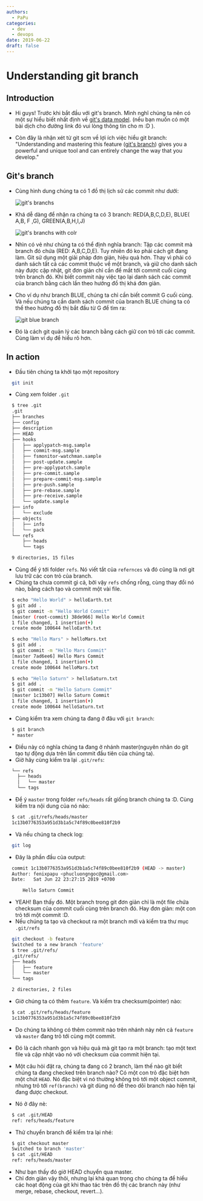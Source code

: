 ```yaml
---
authors:
  - PaPu
categories:
  - dev
  - devops
date: 2019-06-22
draft: false
---
```


# Understanding git branch

## Introduction

- Hi guys! Trước khi bắt đầu với git's branch. Mình nghĩ chúng ta nên có một sự hiểu biết nhất định về [git's data model](https://hackernoon.com/https-medium-com-zspajich-understanding-git-data-model-95eb16cc99f5). (nếu bạn muốn có một bài dịch cho đường link đó vui lòng thông tin cho m :D ).
<!-- more -->
- Còn đây là nhận xét từ git scm về lợi ích việc hiểu git branch: "Understanding and mastering this feature ([git's branch](https://git-scm.com/book/en/v2/Git-Branching-Branches-in-a-Nutshell)) gives you a powerful and unique tool and can entirely change the way that you develop."

## Git's branch

- Cùng hình dung chúng ta có 1 đồ thị lịch sử các commit như dưới:

  ![git's branchs](../../images/2019/20190622-git-branch-normal.png)

- Khá dễ dàng để nhận ra chúng ta có 3 branch: RED(A,B,C,D,E), BLUE( A,B, F ,G), GREEN(A,B,H,I,J)

  ![git's branchs with colr](../../images/2019/20190622-git-branch-color.png)

- Nhìn có vẻ như chúng ta có thể định nghĩa branch: Tập các commit mà branch đó chứa (RED: A,B,C,D,E). Tuy nhiên đó ko phải cách git đang làm. Git sử dụng một giải pháp đơn giản, hiệu quả hơn. Thay vì phải có danh sách tất cả các commit thuộc về một branch, và giữ cho danh sách này được cập nhật, git đơn giản chỉ cần để mắt tới commit cuối cùng trên branch đó. Khi biết commit này việc tạo lại danh sách các commit của branch bằng cách lần theo hướng đồ thị khá đơn giản.
- Cho ví dụ như branch BLUE, chúng ta chỉ cần biết commit G cuối cùng. Và nếu chúng ta cần danh sách commit của branch BLUE chúng ta có thể theo hướng đồ thị bắt đầu từ G để tìm ra:

  ![git blue branch](../../images/2019/20190622-git-blue-branch.png)

- Đó là cách git quản lý các branch bằng cách giữ con trỏ tới các commit. Cùng làm ví dụ để hiểu rõ hơn.

## In action

- Đầu tiên chúng ta khởi tạo một repository

```sh linenums="1"
  git init
```

- Cùng xem folder `.git`

```sh linenums="1"
  $ tree .git
  .git
  ├── branches
  ├── config
  ├── description
  ├── HEAD
  ├── hooks
  │   ├── applypatch-msg.sample
  │   ├── commit-msg.sample
  │   ├── fsmonitor-watchman.sample
  │   ├── post-update.sample
  │   ├── pre-applypatch.sample
  │   ├── pre-commit.sample
  │   ├── prepare-commit-msg.sample
  │   ├── pre-push.sample
  │   ├── pre-rebase.sample
  │   ├── pre-receive.sample
  │   └── update.sample
  ├── info
  │   └── exclude
  ├── objects
  │   ├── info
  │   └── pack
  └── refs
      ├── heads
      └── tags

  9 directories, 15 files
```

- Cùng để ý tới folder `refs`. Nó viết tắt của `refernces` và đó cũng là nơi git lưu trữ các con trỏ của branch.
- Chúng ta chưa commit gì cả, bởi vậy `refs` chống rỗng, cùng thay đổi nó nào, bằng cách tạo và commit một vài file.

```sh linenums="1"
  $ echo "Hello World" > helloEarth.txt
  $ git add .
  $ git commit -m "Hello World Commit"
  [master (root-commit) 38de966] Hello World Commit
  1 file changed, 1 insertion(+)
  create mode 100644 helloEarth.txt

  $ echo "Hello Mars" > helloMars.txt
  $ git add .
  $ git commit -m "Hello Mars Commit"
  [master 7ad6ee6] Hello Mars Commit
  1 file changed, 1 insertion(+)
  create mode 100644 helloMars.txt

  $ echo "Hello Saturn" > helloSaturn.txt
  $ git add .
  $ git commit -m "Hello Saturn Commit"
  [master 1c13b07] Hello Saturn Commit
  1 file changed, 1 insertion(+)
  create mode 100644 helloSaturn.txt

```

- Cùng kiểm tra xem chúng ta đang ở đâu với `git branch`:

```sh linenums="1"
  $ git branch
  * master
```

- Điều này có nghĩa chúng ta đang ở nhánh master(nguyên nhân do git tạo tự động dựa trên lần commit đầu tiên của chúng ta).
- Giờ hãy cùng kiểm tra lại `.git/refs`:

```sh linenums="1"
  └── refs
    ├── heads
    │   └── master
    └── tags
```

- Để ý `master` trong folder `refs/heads` rất giống branch chúng ta :D. Cùng kiểm tra nội dung của nó nào:

```sh linenums="1"
  $ cat .git/refs/heads/master
  1c13b0776353a951d3b1a5c74f89c0bee810f2b9
```

- Và nếu chúng ta check log:

```sh linenums="1"
  git log
```

- Đây là phần đầu của output:

```sh linenums="1"
  commit 1c13b0776353a951d3b1a5c74f89c0bee810f2b9 (HEAD -> master)
  Author: fenixpapu <phucluongngoc@gmail.com>
  Date:   Sat Jun 22 23:27:15 2019 +0700

      Hello Saturn Commit
```

- YEAH! Bạn thấy đó. Một branch trong git đơn giản chỉ là một file chứa checksum của commit cuối cùng trên branch đó. Hay đơn giản: một con trỏ tới một commit :D.
- Nếu chúng ta tạo và checkout ra một branch mới và kiểm tra thư mục `.git/refs`

```sh linenums="1"
  git checkout -b feature
  Switched to a new branch 'feature'
  $ tree .git/refs/
  .git/refs/
  ├── heads
  │   ├── feature
  │   └── master
  └── tags

  2 directories, 2 files
```

- Giờ chúng ta có thêm `feature`. Và kiểm tra checksum(pointer) nào:

```sh linenums="1"
  $ cat .git/refs/heads/feature
  1c13b0776353a951d3b1a5c74f89c0bee810f2b9
```

- Do chúng ta không có thêm commit nào trên nhánh này nên cả `feature` và `master` đang trỏ tới cùng một commit.
- Đó là cách nhanh gọn và hiệu quả mà git tạo ra một branch: tạo một text file và cập nhật vào nó với checksum của commit hiện tại.

- Một câu hỏi đặt ra, chúng ta đang có 2 branch, làm thế nào git biết chúng ta đang checked trên branch nào? Có một con trỏ đặc biệt hơn một chút `HEAD`. Nó đặc biệt vì nó thường không trỏ tới một object commit, nhưng trỏ tới `ref(branch)` và git dùng nó để theo dõi branch nào hiện tại đang được checkout.

- Nó ở đây nè:

```sh linenums="1"
  $ cat .git/HEAD
  ref: refs/heads/feature
```

- Thử chuyển branch để kiểm tra lại nhé:

```sh linenums="1"
  $ git checkout master
  Switched to branch 'master'
  $ cat .git/HEAD
  ref: refs/heads/master
```

- Như bạn thấy đó giờ HEAD chuyển qua master.
- Chỉ đơn giản vậy thôi, nhưng lại khá quan trọng cho chúng ta để hiểu các hoạt động của git khi thao tác trên đồ thị các branch này (như merge, rebase, checkout, revert...).
